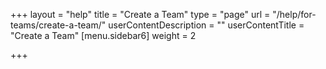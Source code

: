 +++
layout = "help"
title = "Create a Team"
type = "page"
url = "/help/for-teams/create-a-team/"
userContentDescription = ""
userContentTitle = "Create a Team"
[menu.sidebar6]
weight = 2

+++
